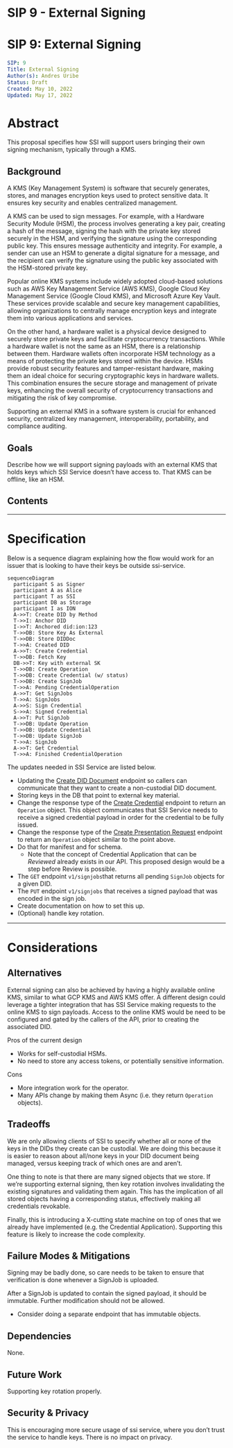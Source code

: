 # SIP 9 - External Signing

# SIP 9: External Signing

```yaml
SIP: 9
Title: External Signing
Author(s): Andres Uribe
Status: Draft
Created: May 10, 2022
Updated: May 17, 2022
```

# Abstract

This proposal specifies how SSI will support users bringing their own signing mechanism, typically through a KMS.

## Background

A KMS (Key Management System) is software that securely generates, stores, and manages encryption keys used to protect sensitive data. It ensures key security and enables centralized management.

A KMS can be used to sign messages. For example, with a Hardware Security Module (HSM), the process involves generating a key pair, creating a hash of the message, signing the hash with the private key stored securely in the HSM, and verifying the signature using the corresponding public key. This ensures message authenticity and integrity. For example, a sender can use an HSM to generate a digital signature for a message, and the recipient can verify the signature using the public key associated with the HSM-stored private key.

Popular online KMS systems include widely adopted cloud-based solutions such as AWS Key Management Service (AWS KMS), Google Cloud Key Management Service (Google Cloud KMS), and Microsoft Azure Key Vault. These services provide scalable and secure key management capabilities, allowing organizations to centrally manage encryption keys and integrate them into various applications and services.

On the other hand, a hardware wallet is a physical device designed to securely store private keys and facilitate cryptocurrency transactions. While a hardware wallet is not the same as an HSM, there is a relationship between them. Hardware wallets often incorporate HSM technology as a means of protecting the private keys stored within the device. HSMs provide robust security features and tamper-resistant hardware, making them an ideal choice for securing cryptographic keys in hardware wallets. This combination ensures the secure storage and management of private keys, enhancing the overall security of cryptocurrency transactions and mitigating the risk of key compromise.

Supporting an external KMS in a software system is crucial for enhanced security, centralized key management, interoperability, portability, and compliance auditing.

## Goals

Describe how we will support signing payloads with an external KMS that holds keys which SSI Service doesn’t have access to. That KMS can be offline, like an HSM.

## Contents

---

# Specification

Below is a sequence diagram explaining how the flow would work for an issuer that is looking to have their keys be outside ssi-service.

```mermaid
sequenceDiagram
  participant S as Signer
  participant A as Alice
  participant T as SSI
  participant DB as Storage
  participant I as ION
  A->>T: Create DID by Method
  T->>I: Anchor DID
  I->>T: Anchored did:ion:123
  T->>DB: Store Key As External
  T->>DB: Store DIDDoc
  T->>A: Created DID
  A->>T: Create Credential
  T->>DB: Fetch Key
  DB->>T: Key with external SK
  T->>DB: Create Operation
  T->>DB: Create Credential (w/ status)
  T->>DB: Create SignJob
  T->>A: Pending CredentialOperation
  A->>T: Get SignJobs
  T->>A: SignJobs
  A->>S: Sign Credential
  S->>A: Signed Credential
  A->>T: Put SignJob
  T->>DB: Update Operation
  T->>DB: Update Credential
  T->>DB: Update SignJob
  T->>A: SignJob
  A->>T: Get Credential
  T->>A: Finished CredentialOperation
```

The updates needed in SSI Service are listed below.

- Updating the [Create DID Document](https://developer.cyware.github.io/docs/apis/ssi-service/#tag/DecentralizedIdentityAPI/paths/~1v1~1dids~1%7Bmethod%7D/put) endpoint so callers can communicate that they want to create a non-custodial DID document.
- Storing keys in the DB that point to external key material.
- Change the response type of the [Create Credential](https://developer.cyware.github.io/docs/apis/ssi-service/#tag/CredentialAPI/paths/~1v1~1credentials/put) endpoint to return an `Operation` object. This object communicates that SSI Service needs to receive a signed credential payload in order for the credential to be fully issued.
- Change the response type of the [Create Presentation Request](https://developer.cyware.github.io/docs/apis/ssi-service/#tag/PresentationDefinitions) endpoint to return an `Operation` object similar to the point above.
- Do that for manifest and for schema.
    - Note that the concept of Credential Application that can be *Reviewed* already exists in our API. This proposed design would be a step before Review is possible.
- The `GET` endpoint `v1/signjobs`that returns all pending `SignJob` objects for a given DID.
- The `PUT` endpoint `v1/signjobs` that receives a signed payload that was encoded in the sign job.
- Create documentation on how to set this up.
- (Optional) handle key rotation.

---

# Considerations

## Alternatives

External signing can also be achieved by having a highly available online KMS, similar to what GCP KMS and AWS KMS offer. A different design could leverage a tighter integration that has SSI Service making requests to the online KMS to sign payloads. Access to the online KMS would be need to be configured and gated by the callers of the API, prior to creating the associated DID.

Pros of the current design

- Works for self-custodial HSMs.
- No need to store any access tokens, or potentially sensitive information.

Cons

- More integration work for the operator.
- Many APIs change by making them Async (i.e. they return `Operation` objects).

## Tradeoffs

We are only allowing clients of SSI to specify whether all or none of the keys in the DIDs they create can be custodial. We are doing this because it is easier to reason about all/none keys in your DID document being managed, versus keeping track of which ones are and aren’t.

One thing  to note is that there are many signed objects that we store. If we’re supporting external signing, then key rotation involves invalidating the existing signatures and validating them again. This has the implication of all stored objects having a corresponding status, effectively making all credentials revokable.

Finally, this is introducing a X-cutting state machine on top of ones that we already have implemented (e.g. the Credential Application). Supporting this feature is likely to increase the code complexity.

## Failure Modes & Mitigations

Signing may be badly done, so care needs to be taken to ensure that verification is done whenever a SignJob is uploaded.

After a SignJob is updated to contain the signed payload, it should be immutable. Further modification should not be allowed.

- Consider doing a separate endpoint that has immutable objects.

## Dependencies

None.

## Future Work

Supporting key rotation properly.

## Security & Privacy

This is encouraging more secure usage of ssi service, where you don’t trust the service to handle keys. There is no impact on privacy.